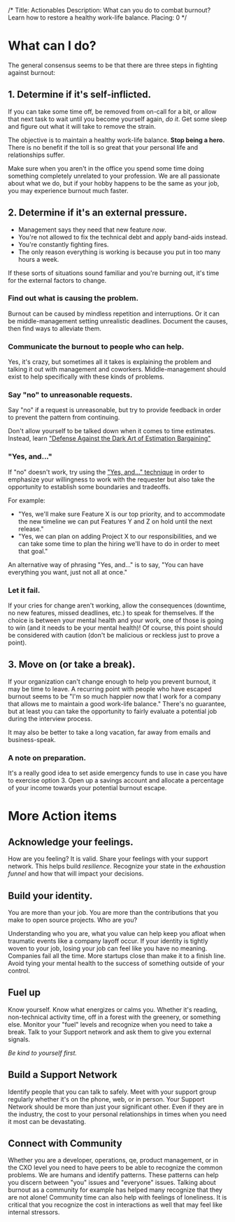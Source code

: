 /*
Title: Actionables
Description: What can you do to combat burnout? Learn how to restore a healthy work-life balance.
Placing: 0
*/

# What can I do?
The general consensus seems to be that there are three steps in fighting against burnout:

## 1. Determine if it's self-inflicted.
If you can take some time off, be removed from on-call for a bit, or allow that next task to wait until you become yourself again, *do it*. Get some sleep and figure out what it will take to remove the strain.

The objective is to maintain a healthy work-life balance. **Stop being a hero.** There is no benefit if the toll is so great that your personal life and relationships suffer.

Make sure when you aren't in the office you spend some time doing something completely unrelated to your profession. We are all passionate about what we do, but if your hobby happens to be the same as your job, you may experience burnout much faster.

## 2. Determine if it's an external pressure.
* Management says they need that new feature *now*. 
* You're not allowed to fix the technical debt and apply band-aids instead.
* You're constantly fighting fires.
* The only reason everything is working is because you put in too many hours a week.

If these sorts of situations sound familiar and you're burning out, it's time for the external factors to change.

### Find out what is causing the problem.
Burnout can be caused by mindless repetition and interruptions. Or it can be middle-management setting unrealistic deadlines. Document the causes, then find ways to alleviate them.

### Communicate the burnout to people who can help. 
Yes, it's crazy, but sometimes all it takes is explaining the problem and talking it out with management and coworkers. Middle-management should exist to help specifically with these kinds of problems.

### Say "no" to unreasonable requests.
Say "no" if a request is unreasonable, but try to provide feedback in order to prevent the pattern from continuing.

Don't allow yourself to be talked down when it comes to time estimates. Instead, learn <a target="_blank" href="http://www.liquidplanner.com/blog/defense-dark-art-estimation-bargaining/">"Defense Against the Dark Art of Estimation Bargaining"</a>

### "Yes, and..."
If "no" doesn't work, try using the <a href="http://www.huffingtonpost.com/liz-orsquo/cant-say-no-say-yes-instead_b_4583052.html" target="_blank">"Yes, and..." technique</a> in order to emphasize your willingness to work with the requester but also take the opportunity to establish some boundaries and tradeoffs. 
  
For example:

* "Yes, we'll make sure Feature X is our top priority, and to accommodate the new timeline we can put Features Y and Z on hold until the next release."
* "Yes, we can plan on adding Project X to our responsibilities, and we can take some time to plan the hiring we'll have to do in order to meet that goal."

An alternative way of phrasing "Yes, and..." is to say, "You can have everything you want, just not all at once."

### Let it fail.
If your cries for change aren't working, allow the consequences (downtime, no new features, missed deadlines, etc.) to speak for themselves. If the choice is between your mental health and your work, one of those is going to win (and it needs to be your mental health)! Of course, this point should be considered with caution (don't be malicious or reckless just to prove a point).

## 3. Move on (or take a break).
If your organization can't change enough to help you prevent burnout, it may be time to leave. A recurring point with people who have escaped burnout seems to be "I'm so much happier now that I work for a company that allows me to maintain a good work-life balance." There's no guarantee, but at least you can take the opportunity to fairly evaluate a potential job during the interview process.

It may also be better to take a long vacation, far away from emails and business-speak.

### A note on preparation.
It's a really good idea to set aside emergency funds to use in case you have to exercise option 3. Open up a savings account and allocate a percentage of your income towards your potential burnout escape.

# More Action items

## Acknowledge your feelings.

How are you feeling? It is valid. Share your feelings with your support network. This helps build *resilience*. Recognize your state in the *exhaustion funnel* and how that will impact your decisions.

## Build your identity.

You are more than your job. You are more than the contributions that you make to open source projects. Who are you?

Understanding who you are, what you value can help keep you afloat when traumatic events like a company layoff occur. If your identity is tightly woven to your job, losing your job can feel like you have no meaning. Companies fail all the time. More startups close than make it to a finish line. Avoid tying your mental health to the success of something outside of your control.

## Fuel up

Know yourself. Know what energizes or calms you. Whether it's reading, non-technical activity time, off in a forest with the greenery, or something else. Monitor your "fuel" levels and recognize when you need to take a break. Talk to your Support network and ask them to give you external signals.

*Be kind to yourself first.*

## Build a Support Network

Identify people that you can talk to safely. Meet with your support group regularly whether it's on the phone, web, or in person. Your Support Network should be more than just your significant other. Even if they are in the industry, the cost to your personal relationships in times when you need it most can be devastating.

## Connect with Community

Whether you are a developer, operations, qe, product management, or in the CXO level you need to have peers to be able to recognize the common problems. We are humans and identify patterns. These patterns can help you discern between "you" issues and "everyone" issues. Talking about burnout as a community for example has helped many recognize that they are not alone! Community time can also help with feelings of loneliness. It is critical that you recognize the cost in interactions as well that may feel like internal stressors.
